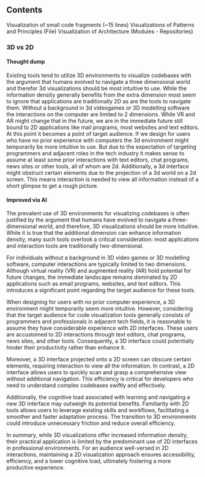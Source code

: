 ## Contents

Visualization of small code fragments (~15 lines)
Visualizations of Patterns and Principles (File)
Visualization of Architecture (Modules - Repositories)

### 3D vs 2D

#### Thought dump

Existing tools tend to utilize 3D environments to visualize codebases with the argument that humans evolved to navigate a three dimensional world and therefor 3d visualizations should be most intuitive to use. While the information density generally benefits from the extra dimension most seem to ignore that applications are traditionally 2D as are the tools to navigate them. Without a background in 3d videogames or 3D modelling software the interactions on the computer are limited to 2 dimensions. While VR and AR might change that in the future, we are in the immediate future still bound to 2D applications like mail programs, most websites and text editors. At this point it becomes a point of target audience. If we design for users who have no prior experience with computers the 3d environment might temporarily be more intuitive to use. But due to the expectation of targeting programmers and adjacent roles in the tech industry it makes sense to assume at least some prior interactions with text editors, chat programs, news sites or other tools, all of whom are 2d. Additionally, a 3d interface might obstruct certain elements due to the projection of a 3d world on a 2d screen. This means interaction is needed to view all information instead of a short glimpse to get a rough picture.

#### Improved via AI

The prevalent use of 3D environments for visualizing codebases is often justified by the argument that humans have evolved to navigate a three-dimensional world, and therefore, 3D visualizations should be more intuitive. While it is true that the additional dimension can enhance information density, many such tools overlook a critical consideration: most applications and interaction tools are traditionally two-dimensional.

For individuals without a background in 3D video games or 3D modelling software, computer interactions are typically limited to two dimensions. Although virtual reality (VR) and augmented reality (AR) hold potential for future changes, the immediate landscape remains dominated by 2D applications such as email programs, websites, and text editors. This introduces a significant point regarding the target audience for these tools.

When designing for users with no prior computer experience, a 3D environment might temporarily seem more intuitive. However, considering that the target audience for code visualization tools generally consists of programmers and professionals in adjacent tech fields, it is reasonable to assume they have considerable experience with 2D interfaces. These users are accustomed to 2D interactions through text editors, chat programs, news sites, and other tools. Consequently, a 3D interface could potentially hinder their productivity rather than enhance it.

Moreover, a 3D interface projected onto a 2D screen can obscure certain elements, requiring interaction to view all the information. In contrast, a 2D interface allows users to quickly scan and grasp a comprehensive view without additional navigation. This efficiency is critical for developers who need to understand complex codebases swiftly and effectively.

Additionally, the cognitive load associated with learning and navigating a new 3D interface may outweigh its potential benefits. Familiarity with 2D tools allows users to leverage existing skills and workflows, facilitating a smoother and faster adaptation process. The transition to 3D environments could introduce unnecessary friction and reduce overall efficiency.

In summary, while 3D visualizations offer increased information density, their practical application is limited by the predominant use of 2D interfaces in professional environments. For an audience well-versed in 2D interactions, maintaining a 2D visualization approach ensures accessibility, efficiency, and a lower cognitive load, ultimately fostering a more productive experience.